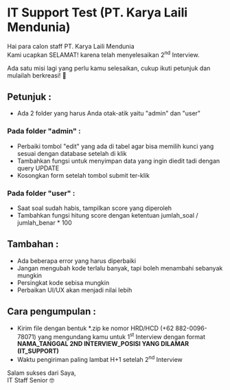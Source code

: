 # IT Support Test (PT. Karya Laili Mendunia)
Hai para calon staff PT. Karya Laili Mendunia<br>
Kami ucapkan SELAMAT! karena telah menyelesaikan 2<sup>nd</sup> Interview.

Ada satu misi lagi yang perlu kamu selesaikan, cukup ikuti petunjuk dan mulailah berkreasi! :star_struck:

## Petunjuk :
* Ada 2 folder yang harus Anda otak-atik yaitu "admin" dan "user"

### Pada folder "admin" :
* Perbaiki tombol "edit" yang ada di tabel agar bisa memilih kunci yang sesuai dengan database setelah di klik<br>
* Tambahkan fungsi untuk menyimpan data yang ingin diedit tadi dengan query UPDATE<br>
* Kosongkan form setelah tombol submit ter-klik

### Pada folder "user" :
* Saat soal sudah habis, tampilkan score yang diperoleh<br>
* Tambahkan fungsi hitung score dengan ketentuan jumlah_soal / jumlah_benar * 100

## Tambahan :
* Ada beberapa error yang harus diperbaiki<br>
* Jangan mengubah kode terlalu banyak, tapi boleh menambahi sebanyak mungkin<br>
* Persingkat kode sebisa mungkin<br>
* Perbaikan UI/UX akan menjadi nilai lebih

## Cara pengumpulan :
* Kirim file dengan bentuk \*.zip ke nomor HRD/HCD (+62 882-0096-78071) yang mengundang kamu untuk 1<sup>st</sup> Interview dengan format <b>NAMA_TANGGAL 2ND INTERVIEW_POSISI YANG DILAMAR (IT_SUPPORT)</b><br>
* Waktu pengiriman paling lambat H+1 setelah 2<sup>nd</sup> Interview

Salam sukses dari Saya,<br>
IT Staff Senior :nerd_face:
